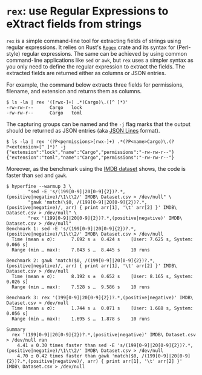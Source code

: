 # `rex`: use Regular Expressions to eXtract fields from strings

`rex` is a simple command-line tool for extracting fields of strings using regular expressions. It relies on Rust's
[`Regex`] crate and its syntax for (Perl-style) regular expressions. The same can be achieved by using common
command-line applications like `sed` or `awk`, but `rex` uses a simpler syntax as you only need to define the regular
expression to extract the fields. The extracted fields are returned either as columns or JSON entries.

For example, the command below extracts three fields for permissions, filename, and extension and returns them as
columns.

```shell
$ ls -la | rex '([rwx-]+) .*(Cargo)\.([^ ]*)'
-rw-rw-r--      Cargo   lock
-rw-rw-r--      Cargo   toml
```

The capturing groups can be named and the `-j` flag marks that the output should be returned as JSON entries
(aka [JSON Lines] format).

```shell
$ ls -la | rex '(?P<permissions>[rwx-]+) .*(?P<name>Cargo)\.(?P<extension>[^ ]*)' -j 
{"extension":"lock","name":"Cargo","permissions":"-rw-rw-r--"}
{"extension":"toml","name":"Cargo","permissions":"-rw-rw-r--"}
```

Moreover, as the benchmark using the [IMDB dataset] shows, the code is faster than `sed` and `gawk`.

```shell
$ hyperfine --warmup 3 \
        "sed -E 's/(199[0-9]|20[0-9]{2})?.*,(positive|negative)/\1\t\2/' IMDB\ Dataset.csv > /dev/null" \
        "gawk 'match(\$0, /(199[0-9]|20[0-9]{2})?.*,(positive|negative)/, arr) { print arr[1], '\t' arr[2] }' IMDB\ Dataset.csv > /dev/null" \
        "rex '(199[0-9]|20[0-9]{2})?.*,(positive|negative)' IMDB\ Dataset.csv > /dev/null"
Benchmark 1: sed -E 's/(199[0-9]|20[0-9]{2})?.*,(positive|negative)/\1\t\2/' IMDB\ Dataset.csv > /dev/null
  Time (mean ± σ):      7.692 s ±  0.424 s    [User: 7.625 s, System: 0.066 s]
  Range (min … max):    7.043 s …  8.445 s    10 runs
 
Benchmark 2: gawk 'match($0, /(199[0-9]|20[0-9]{2})?.*,(positive|negative)/, arr) { print arr[1], '\t' arr[2] }' IMDB\ Dataset.csv > /dev/null
  Time (mean ± σ):      8.192 s ±  0.652 s    [User: 8.165 s, System: 0.026 s]
  Range (min … max):    7.528 s …  9.586 s    10 runs
 
Benchmark 3: rex '(199[0-9]|20[0-9]{2})?.*,(positive|negative)' IMDB\ Dataset.csv > /dev/null
  Time (mean ± σ):      1.744 s ±  0.071 s    [User: 1.688 s, System: 0.056 s]
  Range (min … max):    1.695 s …  1.878 s    10 runs
 
Summary
  rex '(199[0-9]|20[0-9]{2})?.*,(positive|negative)' IMDB\ Dataset.csv > /dev/null ran
    4.41 ± 0.30 times faster than sed -E 's/(199[0-9]|20[0-9]{2})?.*,(positive|negative)/\1\t\2/' IMDB\ Dataset.csv > /dev/null
    4.70 ± 0.42 times faster than gawk 'match($0, /(199[0-9]|20[0-9]{2})?.*,(positive|negative)/, arr) { print arr[1], '\t' arr[2] }' IMDB\ Dataset.csv > /dev/null
```


 [`Regex`]: https://docs.rs/regex/latest/regex/
 [IMDB dataset]: https://www.kaggle.com/datasets/lakshmi25npathi/imdb-dataset-of-50k-movie-reviews?resource=download
 [JSON Lines]: https://jsonlines.org/
